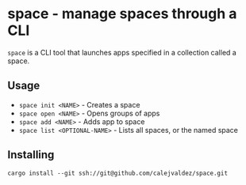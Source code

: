# space - manage spaces through a CLI

`space` is a CLI tool that launches apps specified in a collection called a
space.

## Usage

- `space init <NAME>` - Creates a space
- `space open <NAME>` - Opens groups of apps
- `space add <NAME>` - Adds app to space
- `space list <OPTIONAL-NAME>` - Lists all spaces, or the named space

## Installing

```shell
cargo install --git ssh://git@github.com/calejvaldez/space.git
```

